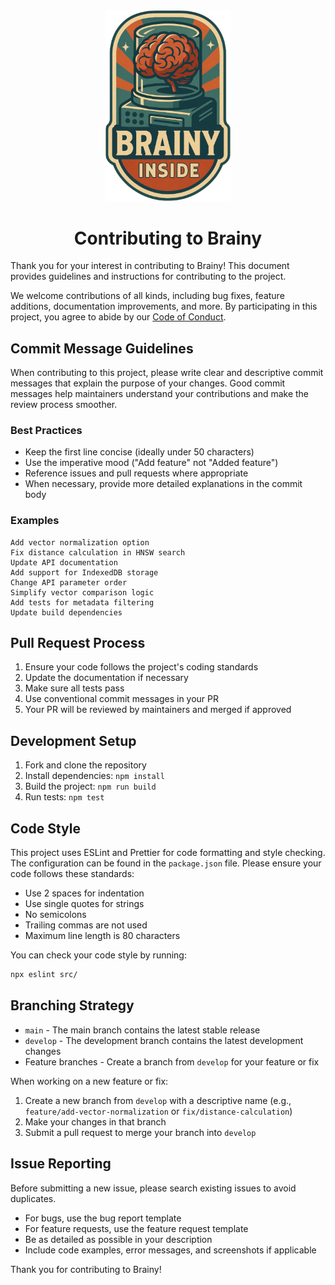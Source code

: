 <div align="center">
<img src="./brainy.png" alt="Brainy Logo" width="200"/>

# Contributing to Brainy

</div>

Thank you for your interest in contributing to Brainy! This document provides guidelines and instructions for
contributing to the project.

We welcome contributions of all kinds, including bug fixes, feature additions, documentation improvements, and more.
By participating in this project, you agree to abide by our [Code of Conduct](CODE_OF_CONDUCT.md).

## Commit Message Guidelines

When contributing to this project, please write clear and descriptive commit messages that explain the purpose of your
changes. Good commit messages help maintainers understand your contributions and make the review process smoother.

### Best Practices

- Keep the first line concise (ideally under 50 characters)
- Use the imperative mood ("Add feature" not "Added feature")
- Reference issues and pull requests where appropriate
- When necessary, provide more detailed explanations in the commit body

### Examples

```
Add vector normalization option
Fix distance calculation in HNSW search
Update API documentation
Add support for IndexedDB storage
Change API parameter order
Simplify vector comparison logic
Add tests for metadata filtering
Update build dependencies
```

## Pull Request Process

1. Ensure your code follows the project's coding standards
2. Update the documentation if necessary
3. Make sure all tests pass
4. Use conventional commit messages in your PR
5. Your PR will be reviewed by maintainers and merged if approved

## Development Setup

1. Fork and clone the repository
2. Install dependencies: `npm install`
3. Build the project: `npm run build`
4. Run tests: `npm test`

## Code Style

This project uses ESLint and Prettier for code formatting and style checking. The configuration can be found in the `package.json` file. Please ensure your code follows these standards:

- Use 2 spaces for indentation
- Use single quotes for strings
- No semicolons
- Trailing commas are not used
- Maximum line length is 80 characters

You can check your code style by running:
```bash
npx eslint src/
```

## Branching Strategy

- `main` - The main branch contains the latest stable release
- `develop` - The development branch contains the latest development changes
- Feature branches - Create a branch from `develop` for your feature or fix

When working on a new feature or fix:
1. Create a new branch from `develop` with a descriptive name (e.g., `feature/add-vector-normalization` or `fix/distance-calculation`)
2. Make your changes in that branch
3. Submit a pull request to merge your branch into `develop`

## Issue Reporting

Before submitting a new issue, please search existing issues to avoid duplicates.

- For bugs, use the bug report template
- For feature requests, use the feature request template
- Be as detailed as possible in your description
- Include code examples, error messages, and screenshots if applicable

Thank you for contributing to Brainy!
